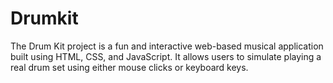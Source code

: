 # Drumkit
The Drum Kit project is a fun and interactive web-based musical application built using HTML, CSS, and JavaScript. It allows users to simulate playing a real drum set using either mouse clicks or keyboard keys.
